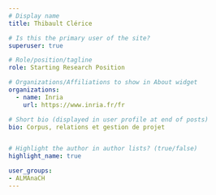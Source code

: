 ```yaml
---
# Display name
title: Thibault Clérice

# Is this the primary user of the site?
superuser: true

# Role/position/tagline
role: Starting Research Position

# Organizations/Affiliations to show in About widget
organizations:
  - name: Inria
    url: https://www.inria.fr/fr

# Short bio (displayed in user profile at end of posts)
bio: Corpus, relations et gestion de projet


# Highlight the author in author lists? (true/false)
highlight_name: true

user_groups:
- ALMAnaCH
---
```

